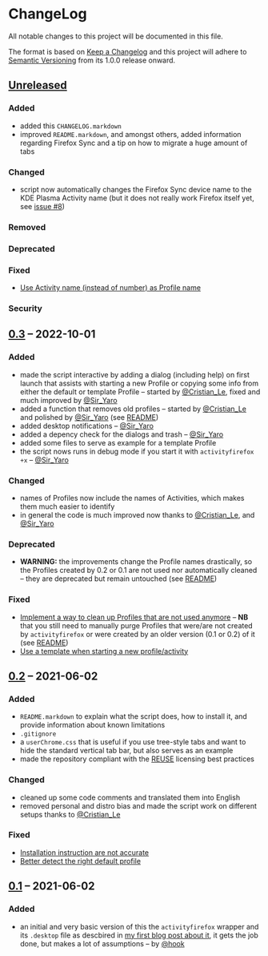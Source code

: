 <!--
SPDX-License-Identifier: CC0-1.0
SPDX-FileCopyrightText: © 2022 Matija Šuklje <matija@suklje.name>
-->

# ChangeLog

All notable changes to this project will be documented in this file.

The format is based on [Keep a Changelog](https://keepachangelog.com/en/1.0.0/) and this project will adhere to [Semantic Versioning](https://semver.org/spec/v2.0.0.html) from its 1.0.0 release onward.


## [Unreleased][]


### Added
- added this `CHANGELOG.markdown`
- improved `README.markdown`, and amongst others, added information regarding Firefox Sync and a tip on how to migrate a huge amount of tabs
### Changed
- script now automatically changes the Firefox Sync device name to the KDE Plasma Activity name (but it does not really work Firefox itself yet, see [issue #8](https://gitlab.com/hook/activity-aware-firefox/-/issues/8))
### Removed
### Deprecated
### Fixed
- [Use Activity name (instead of number) as Profile name](https://gitlab.com/hook/activity-aware-firefox/-/issues/7)
### Security


## [0.3][] – 2022-10-01
### Added
- made the script interactive by adding a dialog (including help) on first launch that assists with starting a new Profile or copying some info from either the default or template Profile – started by [@Cristian_Le][], fixed and much improved by [@Sir_Yaro][]
- added a function that removes old profiles – started by [@Cristian_Le][] and polished by [@Sir_Yaro][] (see [README](<./README.markdown#clean-up-of-unused-profiles>))
- added desktop notifications – [@Sir_Yaro][]
- added a depency check for the dialogs and trash – [@Sir_Yaro][]
- added some files to serve as example for a template Profile
- the script nows runs in debug mode if you start it with `activityfirefox +x` – [@Sir_Yaro][]
### Changed
- names of Profiles now include the names of Activities, which makes them much easier to identify
- in general the code is much improved now thanks to [@Cristian_Le][], and [@Sir_Yaro][]
### Deprecated
- **WARNING:** the improvements change the Profile names drastically, so the Profiles created by 0.2 or 0.1 are not used nor automatically cleaned – they are deprecated but remain untouched (see [README](<./README.markdown#clean-up-of-unused-profiles>))
### Fixed
- [Implement a way to clean up Profiles that are not used anymore](https://gitlab.com/hook/activity-aware-firefox/-/issues/3) – **NB** that you still need to manually purge Profiles that were/are not created by `activityfirefox` or were created by an older version (0.1 or 0.2) of it (see [README](<./README.markdown#clean-up-of-unused-profiles>))
- [Use a template when starting a new profile/activity](https://gitlab.com/hook/activity-aware-firefox/-/issues/6)


## [0.2][] – 2021-06-02
### Added
- `README.markdown` to explain what the script does, how to install it, and provide information about known limitations
- `.gitignore`
- a `userChrome.css` that is useful if you use tree-style tabs and want to hide the standard vertical tab bar, but also serves as an example
- made the repository compliant with the [REUSE](https://reuse.software) licensing best practices
### Changed
- cleaned up some code comments and translated them into English
- removed personal and distro bias and made the script work on different setups thanks to [@Cristian_Le][]
### Fixed
- [Installation instruction are not accurate](https://gitlab.com/hook/activity-aware-firefox/-/issues/2)
- [Better detect the right default profile](https://gitlab.com/hook/activity-aware-firefox/-/issues/4)


## [0.1][] – 2021-06-02
### Added
- an initial and very basic version of this the `activityfirefox` wrapper and its `.desktop` file as descbired in [my first blog post about it](https://matija.suklje.name/introducing-activity-aware-firefox), it gets the job done, but makes a lot of assumptions – by [@hook][]


[Unreleased]: https://gitlab.com/hook/activity-aware-firefox/-/compare/0.3...HEAD
[0.3]: https://gitlab.com/hook/activity-aware-firefox/-/compare/0.2...0.3
[0.2]: https://gitlab.com/hook/activity-aware-firefox/-/compare/0.1...0.2
[0.1]: https://gitlab.com/hook/activity-aware-firefox/-/tree/0.1

[@Sir_Yaro]: https://gitlab.com/Sir_Yaro
[@Cristian_Le]: https://gitlab.com/LecrisUT
[@hook]: https://gitlab.com/hook
